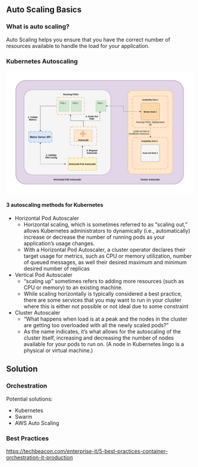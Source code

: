 ## Auto Scaling Basics
### What is auto scaling?
Auto Scaling helps you ensure that you have the correct number of resources available to handle the load for your application.

### Kubernetes Autoscaling
![Alt text](../images/autoscaling.png?raw=true)

#### 3 autoscaling methods for Kubernetes
* Horizontal Pod Autoscaler
  * Horizontal scaling, which is sometimes referred to as “scaling out,” allows Kubernetes administrators to 
    dynamically (i.e., automatically) increase or decrease the number of running pods as your application’s usage
    changes.
  * With a Horizontal Pod Autoscaler, a cluster operator declares their target usage for metrics, such as CPU or
    memory utilization, number of queued messages, as well their desired maximum and minimum desired number of replicas
* Vertical Pod Autoscaler 
  * “scaling up” sometimes refers to adding more resources (such as CPU or memory) to an existing machine.
  * While scaling horizontally is typically considered a best practice, there are some services that you may want to
    run in your cluster where this is either not possible or not ideal due to some constraint
* Cluster Autoscaler
  * “What happens when load is at a peak and the nodes in the cluster are getting too overloaded with all the newly
    scaled pods?”  
  * As the name indicates, it’s what allows for the autoscaling of the cluster itself, increasing and decreasing the
    number of nodes available for your pods to run on. (A node in Kubernetes lingo is a physical or virtual machine.)


## Solution
### Orchestration

Potential solutions: 
* Kubernetes
* Swarm
* AWS Auto Scaling



### Best Practices

https://techbeacon.com/enterprise-it/5-best-practices-container-orchestration-it-production

